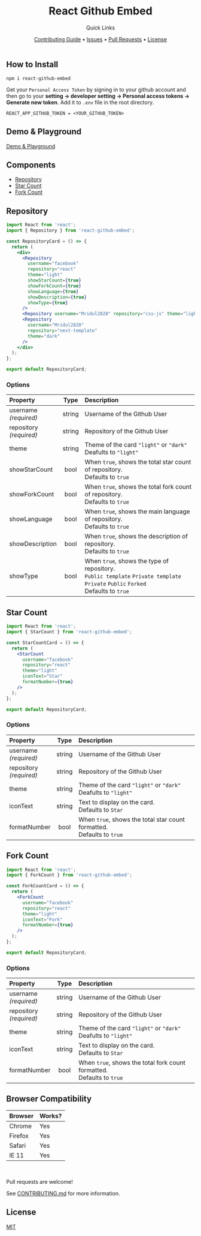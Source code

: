 #

<div align="center">
    <h1>React Github Embed</h1>
</div>

<div align="center">
    <p>Quick Links</p>
    <a href="CONTRIBUTING.md">Contributing Guide</a> •
    <a href="https://github.com/Mridul2820/react-github-embed/issues">Issues</a> •
    <a href="https://github.com/Mridul2820/react-github-embed/pulls">Pull Requests</a> •
    <a href="LICENSE">License</a>
</div>

<br />

## How to Install

```
npm i react-github-embed
```

Get your `Personal Access Token` by signing in to your github account and then go to your **setting -> developer setting -> Personal access tokens -> Generate new token**. Add it to `.env` file in the root directory.

```
REACT_APP_GITHUB_TOKEN = <YOUR_GITHUB_TOKEN>
```

## Demo & Playground

[Demo & Playground](https://react-github-embed.mridul.tech/)

## Components

- [Repository](#repository)
- [Star Count](#star-count)
- [Fork Count](#fork-count)

## Repository

```jsx
import React from 'react';
import { Repository } from 'react-github-embed';

const RepositoryCard = () => {
  return (
    <div>
      <Repository
        username="facebook"
        repository="react"
        theme="light"
        showStarCount={true}
        showForkCount={true}
        showLanguage={true}
        showDescription={true}
        showType={true}
      />
      <Repository username="Mridul2820" repository="css-js" theme="light" />
      <Repository
        username="Mridul2820"
        repository="next-template"
        theme="dark"
      />
    </div>
  );
};

export default RepositoryCard;
```

### Options

| Property                    |  Type  | Description                                                                                                                            |
| :-------------------------- | :----: | :------------------------------------------------------------------------------------------------------------------------------------- |
| username<br/>_(required)_   | string | Username of the Github User                                                                                                            |
| repository<br/>_(required)_ | string | Repository of the Github User                                                                                                          |
| theme<br/>                  | string | Theme of the card `"light"` or `"dark"`<br/>Deafults to `"light"`                                                                      |
| showStarCount               |  bool  | When `true`, shows the total star count of repository.<br/>Defaults to `true`                                                          |
| showForkCount               |  bool  | When `true`, shows the total fork count of repository.<br/>Defaults to `true`                                                          |
| showLanguage                |  bool  | When `true`, shows the main language of repository.<br/>Defaults to `true`                                                             |
| showDescription             |  bool  | When `true`, shows the description of repository.<br/>Defaults to `true`                                                               |
| showType                    |  bool  | When `true`, shows the type of repository.<br/>`Public template` `Private template` `Private` `Public` `Forked`<br/>Defaults to `true` |

## Star Count

```jsx
import React from 'react';
import { StarCount } from 'react-github-embed';

const StarCountCard = () => {
  return (
    <StarCount
      username="facebook"
      repository="react"
      theme="light"
      iconText="Star"
      formatNumber={true}
    />
  );
};

export default RepositoryCard;
```

### Options

| Property                    |  Type  | Description                                                               |
| :-------------------------- | :----: | :------------------------------------------------------------------------ |
| username<br/>_(required)_   | string | Username of the Github User                                               |
| repository<br/>_(required)_ | string | Repository of the Github User                                             |
| theme                       | string | Theme of the card `"light"` or `"dark"`<br/>Deafults to `"light"`         |
| iconText                    | string | Text to display on the card.<br/>Defaults to `Star`                       |
| formatNumber                |  bool  | When `true`, shows the total star count formatted.<br/>Defaults to `true` |

## Fork Count

```jsx
import React from 'react';
import { ForkCount } from 'react-github-embed';

const ForkCountCard = () => {
  return (
    <ForkCount
      username="facebook"
      repository="react"
      theme="light"
      iconText="Fork"
      formatNumber={true}
    />
  );
};

export default RepositoryCard;
```

### Options

| Property                    |  Type  | Description                                                               |
| :-------------------------- | :----: | :------------------------------------------------------------------------ |
| username<br/>_(required)_   | string | Username of the Github User                                               |
| repository<br/>_(required)_ | string | Repository of the Github User                                             |
| theme                       | string | Theme of the card `"light"` or `"dark"`<br/>Deafults to `"light"`         |
| iconText                    | string | Text to display on the card.<br/>Defaults to `Star`                       |
| formatNumber                |  bool  | When `true`, shows the total fork count formatted.<br/>Defaults to `true` |

## Browser Compatibility

| Browser | Works? |
| :------ | :----- |
| Chrome  | Yes    |
| Firefox | Yes    |
| Safari  | Yes    |
| IE 11   | Yes    |

<br/>

Pull requests are welcome!
<br/>

See [CONTRIBUTING.md](CONTRIBUTING.md) for more information.

## License

<a href="LICENSE">MIT</a>
